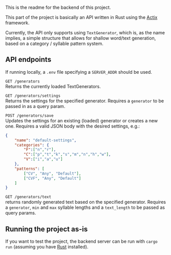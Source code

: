This is the readme for the backend of this project.  

This part of the project is basically an API written in Rust using the
[Actix](https://github.com/actix/actix-web) framework.  

Currently, the API only supports using `TextGenerator`, which is, as the name
implies, a simple structure that allows for shallow word/text generation, based
on a category / syllable pattern system.  

## API endpoints

If running locally, a `.env` file specifying a `SERVER_ADDR` should be
used.  

```GET /generators```  
Returns the currently loaded TextGenerators.  

```GET /generators/settings```  
Returns the settings for the specified generator. Requires a `generator` to 
be passed in as a query param.  

```POST /generators/save```  
Updates the settings for an existing (loaded) generator or creates a new one.
Requires a valid JSON body with the desired settings, e.g.:  
```json
{
    "name": "default-settings",
    "categories": {
        "F":["n","r"],
        "C":["p","t","k","s","m","n","h","w"],
        "V":["i","a","u"]
    },
    "patterns": [
        ["CV", "Any", "Default"],
        ["CVF", "Any", "Default"]
    ]
}
```

```GET /generators/text```  
returns randomly generated text based on the specified generator. Requires a
`generator`, `min` and `max` syllable lengths and a `text_length` 
to be passed as query params.  

## Running the project as-is 
If you want to test the project, the backend server can be run with `cargo run`
(assuming you have [Rust](https://www.rust-lang.org) installed).

